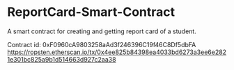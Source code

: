 # ReportCard-Smart-Contract
A smart contract for creating and getting report card of a student.

Contract id: 0xF0960cA9803258aAd3f246396C19f46C8Df5dbFA
https://ropsten.etherscan.io/tx/0x4ee825b84398ea4033bd6273a3ee6e2821e301bc825a9b1d514663d927c2aa38
